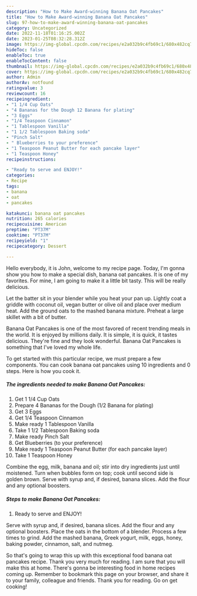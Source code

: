 ```yaml
---
description: "How to Make Award-winning Banana Oat Pancakes"
title: "How to Make Award-winning Banana Oat Pancakes"
slug: 97-how-to-make-award-winning-banana-oat-pancakes
category: Uncategorized
date: 2022-11-18T01:16:25.002Z
date: 2023-01-25T08:32:28.312Z
image: https://img-global.cpcdn.com/recipes/e2a032b9c4fb69c1/680x482cq70/banana-oat-pancakes-recipe-main-photo.jpg
hideToc: false
enableToc: true
enableTocContent: false
thumbnail: https://img-global.cpcdn.com/recipes/e2a032b9c4fb69c1/680x482cq70/banana-oat-pancakes-recipe-main-photo.jpg
cover: https://img-global.cpcdn.com/recipes/e2a032b9c4fb69c1/680x482cq70/banana-oat-pancakes-recipe-main-photo.jpg
author: Admin
authorAv: notfound
ratingvalue: 3
reviewcount: 16
recipeingredient:
- "1 1/4 Cup Oats"
- "4 Bananas for the Dough 12 Banana for plating"
- "3 Eggs"
- "1/4 Teaspoon Cinnamon"
- "1 Tablespoon Vanilla"
- "1 1/2 Tablespoon Baking soda"
- "Pinch Salt"
- " Blueberries to your preference"
- "1 Teaspoon Peanut Butter for each pancake layer"
- "1 Teaspoon Honey"
recipeinstructions:

- "Ready to serve and ENJOY!"
categories:
- Recipe
tags:
- banana
- oat
- pancakes

katakunci: banana oat pancakes 
nutrition: 265 calories
recipecuisine: American
preptime: "PT37M"
cooktime: "PT37M"
recipeyield: "1"
recipecategory: Dessert

---
```



Hello everybody, it is John, welcome to my recipe page. Today, I'm gonna show you how to make a special dish, banana oat pancakes. It is one of my favorites. For mine, I am going to make it a little bit tasty. This will be really delicious.

Let the batter sit in your blender while you heat your pan up. Lightly coat a griddle with coconut oil, vegan butter or olive oil and place over medium heat. Add the ground oats to the mashed banana mixture. Preheat a large skillet with a bit of butter.

Banana Oat Pancakes is one of the most favored of recent trending meals in the world. It is enjoyed by millions daily. It is simple, it is quick, it tastes delicious. They're fine and they look wonderful. Banana Oat Pancakes is something that I've loved my whole life.


To get started with this particular recipe, we must prepare a few components. You can cook banana oat pancakes using 10 ingredients and 0 steps. Here is how you cook it.

<!--inarticleads1-->

##### The ingredients needed to make Banana Oat Pancakes:

1. Get 1 1/4 Cup Oats
1. Prepare 4 Bananas for the Dough (1/2 Banana for plating)
1. Get 3 Eggs
1. Get 1/4 Teaspoon Cinnamon
1. Make ready 1 Tablespoon Vanilla
1. Take 1 1/2 Tablespoon Baking soda
1. Make ready Pinch Salt
1. Get  Blueberries (to your preference)
1. Make ready 1 Teaspoon Peanut Butter (for each pancake layer)
1. Take 1 Teaspoon Honey


Combine the egg, milk, banana and oil; stir into dry ingredients just until moistened. Turn when bubbles form on top; cook until second side is golden brown. Serve with syrup and, if desired, banana slices. Add the flour and any optional boosters. 

<!--inarticleads2-->

##### Steps to make Banana Oat Pancakes:


1. Ready to serve and ENJOY!

Serve with syrup and, if desired, banana slices. Add the flour and any optional boosters. Place the oats in the bottom of a blender. Process a few times to grind. Add the mashed banana, Greek yogurt, milk, eggs, honey, baking powder, cinnamon, salt, and nutmeg. 

So that's going to wrap this up with this exceptional food banana oat pancakes recipe. Thank you very much for reading. I am sure that you will make this at home. There's gonna be interesting food in home recipes coming up. Remember to bookmark this page on your browser, and share it to your family, colleague and friends. Thank you for reading. Go on get cooking!
